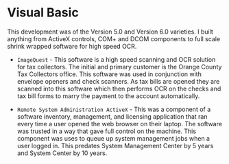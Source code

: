 # Visual Basic
This development was of the Version 5.0 and Version 6.0 varieties.  I built anything from ActiveX controls, COM+ and DCOM components to full scale shrink wrapped software for high speed OCR.

* `ImageQuest` - This software is a high speed scanning and OCR solution for tax collectors.  The initial and primary customer is the Orange County Tax Collectors office.  This software was used in conjunction with envelope openers and check scanners.  As tax bills are opened they are scanned into this software which then performs OCR on the checks and tax bill forms to marry the payment to the account automatically.

* `Remote System Administration ActiveX` - This was a  component of a software inventory, management, and licensing application that ran every time a user opened the web browser on their laptop.  The software was trusted in a way that gave full control on the machine.  This component was uses to queue up system management jobs when a user logged in.  This predates System Management Center by 5 years and System Center by 10 years. 